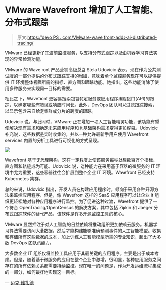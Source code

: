 # VMware Wavefront 增加了人工智能、分布式跟踪

> 原文:[https://devo PS . com/VMware-wave front-adds-ai-distributed-tracing/](https://devops.com/vmware-wavefront-adds-ai-distributed-tracing/)

VMware 已经更新了其波前监控服务，以支持分布式跟踪以及由机器学习算法实现的异常检测功能。

VMware 的 Wavefront 产品营销高级总监 Stela Udovicic 表示，现在作为公共测试版的一部分提供的分布式跟踪支持的增加，意味着单个监控服务现在可以提供提供 IT 环境整体视图所需的指标、直方图和跟踪功能。她指出，这些功能消除了使用多种服务来实现同一目标的需要。

相比之下，Wavefront 更容易搜索包含特定服务或应用程序编程接口(API)的跟踪，以确定哪些有错误或响应时间长。此外，DevOps 团队可以过滤跟踪搜索，以显示包含来自给定集群或分片的跨度的跟踪。

Udovicic 说，与此同时，VMware 正在增加一项人工智能精灵功能，该功能有望使解决现有需求和确定未来应用程序和 it 基础架构需求变得更加容易。Udovicic 补充说，这些数据是实时收集的，并以一种允许最新手用户使用 Wavefront services 内置的分析工具进行可视化的方式呈现。

![](../Images/6aa949b575965e9fbd49d752a5c10628.png)

Wavefront 基于无代理架构，这在一定程度上使该服务每秒处理数百万个指标、直方图和轨迹成为可能。Udovicic 说，这种能力在采用基于容器的微服务的 IT 环境中尤为重要，这些容器往往会扩展到整个企业 IT 环境。Wavefront 已经支持 Kubernetes 集群。

总的来说，Udovicic 指出，开发人员在构建应用程序时，倾向于采用各种开源方法来监控应用程序。但是，像 Wavefront 这样的 SaaS 应用程序可以让企业 it 组织更轻松地对各种应用程序进行监控。为了促进这种过渡，Wavefront 提供了一个符合 OpenTracing/OpenCensus 的解决方案，其中包括 Zipkin 和 Jaeger 分布式跟踪软件的替代产品，该软件是许多开源监控工具的核心。

VMware 显然押注于对人工智能的日益依赖将推动组织更加依赖云服务。机器学习算法需要访问大量数据，然后才能构建能够准确预测事件的人工智能模型。收集和存储所有这些数据的成本，加上训练人工智能模型所需的专业知识，超出了大多数 DevOps 团队的能力。

大多数企业 IT 组织仅将监控工具应用于其最关键的应用程序，主要是出于成本考虑。但是，随着基于微服务的应用在整个企业中激增，很明显，各种应用服务之间存在的所有依赖关系都需要持续监控。现在唯一的问题是，作为开发运维流程集成的一部分，如何最好地实现这一目标。

— [迈克·维扎德](https://devops.com/author/mike-vizard/)
